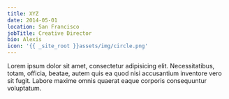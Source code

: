 ```yaml
---
title: XYZ
date: 2014-05-01
location: San Francisco
jobTitle: Creative Director
bio: Alexis
icon: '{{ _site_root }}assets/img/circle.png'
---
```

<p>
	 Lorem ipsum dolor sit amet, consectetur adipisicing elit. Necessitatibus, totam, officia, beatae, autem quis ea quod nisi accusantium inventore vero sit fugit. Labore maxime omnis quaerat eaque corporis consequuntur voluptatum.</p>